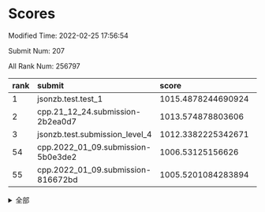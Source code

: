 # Scores

Modified Time: 2022-02-25 17:56:54

Submit Num: 207

All Rank Num: 256797

| rank |               submit               |       score        |       sigma        | pk_num |
| :--- | :--------------------------------- | :----------------- | :----------------- | :----- |
| 1    | jsonzb.test.test_1                 | 1015.4878244690924 | 0.8934507467601147 | 4963   |
| 2    | cpp.21_12_24.submission-2b2ea0d7   | 1013.574878803606  | 0.8209574468432864 | 4963   |
| 3    | jsonzb.test.submission_level_4     | 1012.3382225342671 | 0.8049823911037233 | 4960   |
| 54   | cpp.2022_01_09.submission-5b0e3de2 | 1006.53125156626   | 0.7208844862461392 | 4960   |
| 55   | cpp.2022_01_09.submission-816672bd | 1005.5201084283894 | 0.7177760450180303 | 4965   |


<details>
<summary>全部</summary>

| rank |                 submit                 |       score        |       sigma        | pk_num |
| :--- | :------------------------------------- | :----------------- | :----------------- | :----- |
| 1    | jsonzb.test.test_1                     | 1015.4878244690924 | 0.8934507467601147 | 4963   |
| 2    | cpp.21_12_24.submission-2b2ea0d7       | 1013.574878803606  | 0.8209574468432864 | 4963   |
| 3    | jsonzb.test.submission_level_4         | 1012.3382225342671 | 0.8049823911037233 | 4960   |
| 4    | gobigger.level_3.submission_level_3_24 | 1011.7481923503196 | 0.7792942314205883 | 4964   |
| 5    | gobigger.level_3.submission_level_3_31 | 1011.3939020587882 | 0.7758644364442949 | 4958   |
| 6    | gobigger.level_3.submission_level_3_8  | 1011.2016462825586 | 0.7613271987912836 | 4966   |
| 7    | gobigger.level_3.submission_level_3_5  | 1010.9997965545504 | 0.7707772387635984 | 4964   |
| 8    | gobigger.level_3.submission_level_3_38 | 1010.9200139611469 | 0.7676730700623356 | 4965   |
| 9    | gobigger.level_3.submission_level_3_13 | 1010.8581629279244 | 0.7654027080348308 | 4961   |
| 10   | gobigger.level_3.submission_level_3_20 | 1010.7997309312432 | 0.7610266177299577 | 4960   |
| 11   | gobigger.level_3.submission_level_3_35 | 1010.7982552892643 | 0.7573745204752577 | 4962   |
| 12   | gobigger.level_3.submission_level_3_12 | 1010.7296865491298 | 0.7603506537075402 | 4960   |
| 13   | gobigger.level_3.submission_level_3_27 | 1010.6587714059305 | 0.7767476175324637 | 4964   |
| 14   | gobigger.level_3.submission_level_3_9  | 1010.5947321445066 | 0.7526695804711219 | 4964   |
| 15   | gobigger.level_3.submission_level_3_44 | 1010.5783327675497 | 0.7706138881323251 | 4966   |
| 16   | gobigger.level_3.submission_level_3_49 | 1010.5772564064448 | 0.7621039932353695 | 4962   |
| 17   | gobigger.level_3.submission_level_3_4  | 1010.5770041392029 | 0.7568262911511824 | 4960   |
| 18   | gobigger.level_3.submission_level_3_39 | 1010.5356158840682 | 0.7689686573443791 | 4964   |
| 19   | gobigger.level_3.submission_level_3_10 | 1010.5209163486478 | 0.7612140019642173 | 4966   |
| 20   | gobigger.level_3.submission_level_3_6  | 1010.4620019574347 | 0.7636071696860671 | 4960   |
| 21   | gobigger.level_3.submission_level_3_17 | 1010.4487986414131 | 0.7688659173787941 | 4962   |
| 22   | gobigger.level_3.submission_level_3_29 | 1010.3126279161631 | 0.7554328541611766 | 4964   |
| 23   | gobigger.level_3.submission_level_3_30 | 1010.29620838757   | 0.7596308633869344 | 4962   |
| 24   | gobigger.level_3.submission_level_3_33 | 1010.2578099873695 | 0.750291659992753  | 4963   |
| 25   | gobigger.level_3.submission_level_3_0  | 1010.2359865528149 | 0.7650428992022545 | 4962   |
| 26   | gobigger.level_3.submission_level_3_32 | 1010.1867527552761 | 0.7644920152159393 | 4960   |
| 27   | gobigger.level_3.submission_level_3_41 | 1010.1606068635267 | 0.7517318844453909 | 4962   |
| 28   | gobigger.level_3.submission_level_3_37 | 1010.053712813681  | 0.7650649915565633 | 4958   |
| 29   | gobigger.level_3.submission_level_3_28 | 1010.0528596206368 | 0.7627381408533886 | 4966   |
| 30   | gobigger.level_3.submission_level_3_48 | 1010.0212399621544 | 0.7502539626661893 | 4960   |
| 31   | gobigger.level_3.submission_level_3_23 | 1009.9445176707635 | 0.7560741113817133 | 4963   |
| 32   | gobigger.level_3.submission_level_3_45 | 1009.8982588489595 | 0.7683102571742989 | 4962   |
| 33   | gobigger.level_3.submission_level_3_26 | 1009.8255031041693 | 0.7407749767850274 | 4962   |
| 34   | gobigger.level_3.submission_level_3_47 | 1009.7784549833278 | 0.7811602382784639 | 4962   |
| 35   | gobigger.level_3.submission_level_3_25 | 1009.5668684438311 | 0.7540668885295989 | 4961   |
| 36   | gobigger.level_3.submission_level_3_3  | 1009.562812641467  | 0.7627281113430028 | 4960   |
| 37   | gobigger.level_3.submission_level_3_18 | 1009.5593547424126 | 0.7662003538173577 | 4965   |
| 38   | gobigger.level_3.submission_level_3_43 | 1009.5349239871957 | 0.74973095990547   | 4962   |
| 39   | gobigger.level_3.submission_level_3_14 | 1009.498061692973  | 0.7587680942554004 | 4965   |
| 40   | gobigger.level_3.submission_level_3_2  | 1009.3760211886139 | 0.7485083694094553 | 4961   |
| 41   | gobigger.level_3.submission_level_3_36 | 1009.3751993138349 | 0.7470969045006504 | 4966   |
| 42   | gobigger.level_3.submission_level_3_19 | 1009.3508459753144 | 0.7569800886636081 | 4960   |
| 43   | gobigger.level_3.submission_level_3_21 | 1009.3442672924195 | 0.7525389684688448 | 4968   |
| 44   | gobigger.level_3.submission_level_3_22 | 1009.3228219386655 | 0.7512074279500713 | 4964   |
| 45   | gobigger.level_3.submission_level_3_34 | 1009.3134362110693 | 0.7481410115336203 | 4959   |
| 46   | gobigger.level_3.submission_level_3_1  | 1009.2960269323128 | 0.7420850288137828 | 4964   |
| 47   | gobigger.level_3.submission_level_3_11 | 1009.072194259892  | 0.7404932618099163 | 4967   |
| 48   | gobigger.level_3.submission_level_3_40 | 1008.9618455333166 | 0.7396338492487443 | 4966   |
| 49   | gobigger.level_3.submission_level_3_7  | 1008.9291980762089 | 0.7463777044459858 | 4964   |
| 50   | gobigger.level_3.submission_level_3_16 | 1008.766263892718  | 0.7437535831872242 | 4960   |
| 51   | gobigger.level_3.submission_level_3_46 | 1008.617867752472  | 0.7429085444133207 | 4965   |
| 52   | gobigger.level_3.submission_level_3_42 | 1008.5002423856813 | 0.7427099934606898 | 4961   |
| 53   | gobigger.level_3.submission_level_3_15 | 1008.46953427778   | 0.7373388738659983 | 4969   |
| 54   | cpp.2022_01_09.submission-5b0e3de2     | 1006.53125156626   | 0.7208844862461392 | 4960   |
| 55   | cpp.2022_01_09.submission-816672bd     | 1005.5201084283894 | 0.7177760450180303 | 4965   |
| 56   | gobigger.level_1.submission_level_1_1  | 1005.2553149761094 | 0.7386010540616239 | 4963   |
| 57   | gobigger.level_1.submission_level_1_10 | 1004.4199133490976 | 0.7278342088771463 | 4962   |
| 58   | gobigger.level_1.submission_level_1_37 | 1004.3970788307798 | 0.7273557365356004 | 4962   |
| 59   | gobigger.level_1.submission_level_1_47 | 1004.3482272744029 | 0.716311100598417  | 4956   |
| 60   | gobigger.level_1.submission_level_1_5  | 1004.3234641508332 | 0.7160694436506945 | 4966   |
| 61   | gobigger.level_1.submission_level_1_24 | 1004.2907931549246 | 0.7166932702320542 | 4966   |
| 62   | gobigger.level_1.submission_level_1_4  | 1004.2124265569187 | 0.7335297710293923 | 4962   |
| 63   | gobigger.level_1.submission_level_1_49 | 1004.0796713887761 | 0.7211792762396007 | 4964   |
| 64   | gobigger.level_1.submission_level_1_27 | 1004.0621839254292 | 0.709739597896376  | 4964   |
| 65   | gobigger.level_1.submission_level_1_35 | 1003.9500417484413 | 0.7221766626350915 | 4963   |
| 66   | gobigger.level_1.submission_level_1_45 | 1003.9457560687478 | 0.7261696126660181 | 4962   |
| 67   | gobigger.level_1.submission_level_1_31 | 1003.781229049011  | 0.7035219557122929 | 4963   |
| 68   | gobigger.level_1.submission_level_1_12 | 1003.7682533070056 | 0.7125847740048208 | 4966   |
| 69   | gobigger.level_1.submission_level_1_22 | 1003.7155004621936 | 0.7156207999774848 | 4960   |
| 70   | gobigger.level_1.submission_level_1_13 | 1003.6435269890717 | 0.7041838543431072 | 4964   |
| 71   | gobigger.level_1.submission_level_1_19 | 1003.5948287659972 | 0.7118717386642394 | 4960   |
| 72   | gobigger.level_1.submission_level_1_14 | 1003.5772048955318 | 0.7209055367399896 | 4966   |
| 73   | gobigger.level_1.submission_level_1_40 | 1003.4787297706707 | 0.7253452184265605 | 4963   |
| 74   | gobigger.level_1.submission_level_1_32 | 1003.4781645040434 | 0.7241563565543003 | 4962   |
| 75   | gobigger.level_1.submission_level_1_43 | 1003.4556876256804 | 0.713474595369737  | 4961   |
| 76   | gobigger.level_1.submission_level_1_16 | 1003.4329976177547 | 0.715094236289861  | 4962   |
| 77   | gobigger.level_1.submission_level_1_46 | 1003.4280446897992 | 0.7154084988318903 | 4962   |
| 78   | gobigger.level_1.submission_level_1_36 | 1003.4009599501808 | 0.7282073580997082 | 4961   |
| 79   | gobigger.level_1.submission_level_1_17 | 1003.3861459933264 | 0.7356622237109924 | 4963   |
| 80   | gobigger.level_1.submission_level_1_23 | 1003.3157613669583 | 0.7246639590610657 | 4969   |
| 81   | gobigger.level_1.submission_level_1_6  | 1003.2490852048567 | 0.7204641228737657 | 4966   |
| 82   | gobigger.level_1.submission_level_1_33 | 1003.188974206027  | 0.7046180882465717 | 4962   |
| 83   | gobigger.level_1.submission_level_1_38 | 1003.112603680593  | 0.720395378812288  | 4959   |
| 84   | gobigger.level_1.submission_level_1_42 | 1003.0567159592056 | 0.7222821118979387 | 4960   |
| 85   | gobigger.level_1.submission_level_1_20 | 1003.0224152130488 | 0.7150380260980789 | 4962   |
| 86   | gobigger.level_1.submission_level_1_11 | 1002.9296690919449 | 0.7345086201688868 | 4958   |
| 87   | gobigger.level_1.submission_level_1_26 | 1002.9137858401606 | 0.7152377804930472 | 4966   |
| 88   | gobigger.level_1.submission_level_1_7  | 1002.9048805430808 | 0.7120306800727415 | 4959   |
| 89   | gobigger.level_1.submission_level_1_29 | 1002.8539679268506 | 0.721368718807758  | 4966   |
| 90   | gobigger.level_1.submission_level_1_25 | 1002.7972391944907 | 0.7059752420167185 | 4963   |
| 91   | gobigger.level_1.submission_level_1_39 | 1002.7582188129055 | 0.7291092565874903 | 4960   |
| 92   | gobigger.level_1.submission_level_1_28 | 1002.743395718947  | 0.7146875021362175 | 4962   |
| 93   | gobigger.level_1.submission_level_1_48 | 1002.7220767331679 | 0.7141269871872894 | 4958   |
| 94   | gobigger.level_1.submission_level_1_0  | 1002.6953150737564 | 0.7084271174901474 | 4964   |
| 95   | gobigger.level_1.submission_level_1_44 | 1002.5251379993875 | 0.7120297172833545 | 4960   |
| 96   | gobigger.level_1.submission_level_1_34 | 1002.4640499368754 | 0.7189487672975781 | 4961   |
| 97   | gobigger.level_1.submission_level_1_15 | 1002.4526500051551 | 0.7155476944599961 | 4962   |
| 98   | gobigger.level_1.submission_level_1_9  | 1002.3861872206128 | 0.7150325909175346 | 4960   |
| 99   | gobigger.level_1.submission_level_1_2  | 1002.385997060817  | 0.7072335292418819 | 4965   |
| 100  | gobigger.level_1.submission_level_1_18 | 1002.2933150106469 | 0.7141664359238108 | 4966   |
| 101  | gobigger.level_1.submission_level_1_3  | 1002.1695960853094 | 0.7232199914212366 | 4959   |
| 102  | gobigger.level_1.submission_level_1_41 | 1001.8895178555517 | 0.7141194488221649 | 4950   |
| 103  | gobigger.level_1.submission_level_1_8  | 1001.8502576079447 | 0.7067254115352085 | 4960   |
| 104  | gobigger.level_1.submission_level_1_21 | 1001.8321698611418 | 0.7184125200487195 | 4963   |
| 105  | gobigger.level_1.submission_level_1_30 | 1001.7773282692042 | 0.7166749048584692 | 4960   |
| 106  | gobigger.random.submission_random_45   | 998.0852770890431  | 0.7079402411329324 | 4955   |
| 107  | gobigger.random.submission_random_14   | 997.2695451629033  | 0.7152996599007058 | 4962   |
| 108  | gobigger.random.submission_random_18   | 997.2265390773596  | 0.7078808054006146 | 4969   |
| 109  | gobigger.random.submission_random_10   | 997.1622284408127  | 0.7125853307524876 | 4963   |
| 110  | gobigger.random.submission_random_2    | 996.8633085409626  | 0.7098388098649118 | 4962   |
| 111  | gobigger.random.submission_random_3    | 996.8566687353297  | 0.7076307576831726 | 4961   |
| 112  | gobigger.random.submission_random_32   | 996.8138958167477  | 0.7154487851707473 | 4959   |
| 113  | gobigger.random.submission_random_19   | 996.7173424350187  | 0.7126035904947132 | 4961   |
| 114  | gobigger.random.submission_random_48   | 996.6464114154425  | 0.7142446772971853 | 4966   |
| 115  | gobigger.random.submission_random_49   | 996.6341375790914  | 0.7138244764566761 | 4960   |
| 116  | gobigger.random.submission_random_8    | 996.5524347829069  | 0.7110698271232366 | 4962   |
| 117  | gobigger.random.submission_random_11   | 996.4557727333972  | 0.6964466965027409 | 4962   |
| 118  | gobigger.random.submission_random_28   | 996.4422644163857  | 0.7106580648114171 | 4962   |
| 119  | gobigger.random.submission_random_12   | 996.3920049669695  | 0.7046459000177117 | 4962   |
| 120  | gobigger.random.submission_random_41   | 996.3231821931299  | 0.713849345479053  | 4962   |
| 121  | gobigger.random.submission_random_15   | 996.3135224876263  | 0.7119762587789291 | 4965   |
| 122  | gobigger.random.submission_random_47   | 996.2883485220924  | 0.7058676655700081 | 4970   |
| 123  | gobigger.random.submission_random_36   | 996.2541923696921  | 0.7161005199228244 | 4962   |
| 124  | gobigger.random.submission_random_42   | 996.247585175356   | 0.7021227829065639 | 4960   |
| 125  | gobigger.random.submission_random_44   | 996.2118499653301  | 0.7094430799029874 | 4959   |
| 126  | gobigger.random.submission_random_16   | 996.1274142687699  | 0.7098519485670172 | 4961   |
| 127  | gobigger.random.submission_random_39   | 996.0633170465846  | 0.7271368990219419 | 4958   |
| 128  | gobigger.random.submission_random_46   | 995.9831973548063  | 0.7128764274452754 | 4958   |
| 129  | gobigger.random.submission_random_29   | 995.9443176811972  | 0.7090277763494247 | 4965   |
| 130  | gobigger.random.submission_random_9    | 995.9398172001032  | 0.7267024898541707 | 4961   |
| 131  | gobigger.random.submission_random_33   | 995.8778045414473  | 0.7083433738974411 | 4966   |
| 132  | gobigger.random.submission_random_27   | 995.8286953459376  | 0.7159258957580177 | 4963   |
| 133  | gobigger.random.submission_random_7    | 995.8150982763484  | 0.7214628728810699 | 4960   |
| 134  | gobigger.random.submission_random_20   | 995.814201507327   | 0.7154465717261715 | 4966   |
| 135  | gobigger.random.submission_random_21   | 995.7865864033946  | 0.717273320598384  | 4967   |
| 136  | gobigger.random.submission_random_25   | 995.7657874845343  | 0.7238551357685743 | 4963   |
| 137  | gobigger.random.submission_random_38   | 995.7208454802901  | 0.7263668763348045 | 4966   |
| 138  | gobigger.random.submission_random_26   | 995.713938669065   | 0.7180748513873805 | 4964   |
| 139  | gobigger.random.submission_random_23   | 995.6592657089418  | 0.6996456525433    | 4961   |
| 140  | gobigger.random.submission_random_43   | 995.575134748377   | 0.7141712111906185 | 4962   |
| 141  | gobigger.random.submission_random_37   | 995.5474447675017  | 0.710793118132145  | 4958   |
| 142  | gobigger.random.submission_random_31   | 995.5444404161389  | 0.7133920670302106 | 4956   |
| 143  | gobigger.random.submission_random_34   | 995.5093703701206  | 0.7279984323083788 | 4960   |
| 144  | gobigger.random.submission_random_4    | 995.4199092986408  | 0.7214075774086622 | 4962   |
| 145  | gobigger.random.submission_random_6    | 995.2601360141382  | 0.7031394982845955 | 4960   |
| 146  | gobigger.random.submission_random_0    | 995.1613338141827  | 0.701109850362482  | 4961   |
| 147  | gobigger.random.submission_random_1    | 995.1549920203281  | 0.729294283413775  | 4964   |
| 148  | gobigger.random.submission_random_35   | 995.1314467271948  | 0.7165599916892809 | 4961   |
| 149  | gobigger.random.submission_random_13   | 995.0877515752206  | 0.7015868060489281 | 4962   |
| 150  | gobigger.random.submission_random_40   | 995.0699583022233  | 0.7163750998398862 | 4964   |
| 151  | gobigger.random.submission_random_22   | 995.0490271155903  | 0.7163989603454513 | 4963   |
| 152  | gobigger.random.submission_random_5    | 994.8926096791101  | 0.7148717601836091 | 4963   |
| 153  | gobigger.random.submission_random_17   | 994.8823081471263  | 0.707808920578378  | 4959   |
| 154  | gobigger.random.submission_random_30   | 994.8302927829096  | 0.6958409089297865 | 4958   |
| 155  | gobigger.level_2.submission_level_2_28 | 994.6108915303877  | 0.7164605800199516 | 4963   |
| 156  | gobigger.level_2.submission_level_2_22 | 994.5436811874978  | 0.730498905900183  | 4964   |
| 157  | gobigger.level_2.submission_level_2_36 | 994.3566902850007  | 0.7197861538475987 | 4964   |
| 158  | gobigger.level_2.submission_level_2_23 | 994.2665680956183  | 0.7176490115896074 | 4964   |
| 159  | gobigger.random.submission_random_24   | 994.2136783061239  | 0.7295415345403693 | 4962   |
| 160  | gobigger.level_2.submission_level_2_2  | 994.0374469665962  | 0.7228548500986303 | 4961   |
| 161  | gobigger.level_2.submission_level_2_37 | 993.8782360673574  | 0.7237354282983915 | 4967   |
| 162  | gobigger.level_2.submission_level_2_1  | 993.7661341789941  | 0.733119498435734  | 4962   |
| 163  | gobigger.level_2.submission_level_2_46 | 993.5537803472791  | 0.7564846384254221 | 4961   |
| 164  | gobigger.level_2.submission_level_2_29 | 993.1627286194495  | 0.7321760039421348 | 4964   |
| 165  | gobigger.level_2.submission_level_2_4  | 993.1468023035952  | 0.7500657313145389 | 4961   |
| 166  | gobigger.level_2.submission_level_2_32 | 993.1029381958471  | 0.7318052892863706 | 4964   |
| 167  | gobigger.level_2.submission_level_2_48 | 992.8380549596216  | 0.7466319235907162 | 4957   |
| 168  | gobigger.level_2.submission_level_2_49 | 992.6866720013984  | 0.729100228888603  | 4964   |
| 169  | gobigger.level_2.submission_level_2_0  | 992.5842624178788  | 0.749783684137741  | 4960   |
| 170  | gobigger.level_2.submission_level_2_9  | 992.5014241872758  | 0.7486779866559377 | 4963   |
| 171  | gobigger.level_2.submission_level_2_5  | 992.495223343339   | 0.7454698120754459 | 4963   |
| 172  | gobigger.level_2.submission_level_2_12 | 992.482280312381   | 0.735100590918119  | 4963   |
| 173  | gobigger.level_2.submission_level_2_42 | 992.4069924714329  | 0.753589888423565  | 4964   |
| 174  | gobigger.level_2.submission_level_2_44 | 992.3184925113775  | 0.7354127364978649 | 4964   |
| 175  | gobigger.level_2.submission_level_2_33 | 992.255630476022   | 0.7451403975159411 | 4961   |
| 176  | gobigger.level_2.submission_level_2_11 | 992.2303736807905  | 0.7463648613224612 | 4961   |
| 177  | gobigger.level_2.submission_level_2_40 | 992.2189762666187  | 0.7575406294373652 | 4959   |
| 178  | gobigger.level_2.submission_level_2_21 | 992.188215235526   | 0.7618222162938953 | 4963   |
| 179  | gobigger.level_2.submission_level_2_10 | 992.1432746844883  | 0.7546116989808216 | 4959   |
| 180  | gobigger.level_2.submission_level_2_25 | 991.9362605277053  | 0.7482234495151682 | 4962   |
| 181  | gobigger.level_2.submission_level_2_6  | 991.8824937842546  | 0.761582337477881  | 4959   |
| 182  | gobigger.level_2.submission_level_2_39 | 991.8196275863488  | 0.7511874048389561 | 4962   |
| 183  | gobigger.level_2.submission_level_2_13 | 991.8174332349265  | 0.7527392740678278 | 4965   |
| 184  | gobigger.level_2.submission_level_2_27 | 991.7226690253839  | 0.7511347957591835 | 4960   |
| 185  | gobigger.level_2.submission_level_2_7  | 991.6286058608675  | 0.749565651141349  | 4967   |
| 186  | gobigger.level_2.submission_level_2_8  | 991.5904236727039  | 0.7465354299249869 | 4959   |
| 187  | gobigger.level_2.submission_level_2_16 | 991.4936010464284  | 0.7265565326736564 | 4959   |
| 188  | gobigger.level_2.submission_level_2_20 | 991.4518779058438  | 0.7475827120538596 | 4964   |
| 189  | gobigger.level_2.submission_level_2_14 | 991.3103174473582  | 0.7631754846898882 | 4966   |
| 190  | gobigger.level_2.submission_level_2_34 | 991.2896187912155  | 0.7525566573102566 | 4960   |
| 191  | gobigger.level_2.submission_level_2_26 | 991.2643164398291  | 0.7581124981195657 | 4963   |
| 192  | gobigger.level_2.submission_level_2_35 | 991.2534532734023  | 0.7551494858138308 | 4958   |
| 193  | gobigger.level_2.submission_level_2_45 | 990.9633873977309  | 0.7638514553007981 | 4959   |
| 194  | gobigger.level_2.submission_level_2_3  | 990.8256489765771  | 0.7663875860212305 | 4961   |
| 195  | gobigger.level_2.submission_level_2_18 | 990.7896515247669  | 0.7453540217182976 | 4963   |
| 196  | gobigger.level_2.submission_level_2_47 | 990.7459557692266  | 0.7652006808597749 | 4962   |
| 197  | gobigger.level_2.submission_level_2_31 | 990.6836688994919  | 0.7469955537592069 | 4968   |
| 198  | gobigger.level_2.submission_level_2_19 | 990.4816207147135  | 0.7902128333148868 | 4961   |
| 199  | gobigger.level_2.submission_level_2_24 | 990.4544311580446  | 0.7605140967796606 | 4966   |
| 200  | gobigger.level_2.submission_level_2_30 | 990.4531991366018  | 0.7654574622947464 | 4967   |
| 201  | gobigger.level_2.submission_level_2_15 | 990.3530533801044  | 0.7666011669576516 | 4962   |
| 202  | gobigger.level_2.submission_level_2_17 | 990.3374366522526  | 0.793033789062765  | 4960   |
| 203  | gobigger.level_2.submission_level_2_38 | 990.1470498748793  | 0.770236818156331  | 4961   |
| 204  | gobigger.level_2.submission_level_2_41 | 990.1405157069809  | 0.7777038724606069 | 4961   |
| 205  | gobigger.level_2.submission_level_2_43 | 990.0030634564966  | 0.7536153126045486 | 4963   |
| 206  | gobigger.none.submission_none_1        | 977.5653458179838  | 1.3706155421831012 | 4959   |
| 207  | gobigger.none.submission_none_0        | 977.2243986502474  | 1.4095121160373532 | 4965   |

</details>